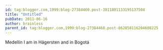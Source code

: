 ```yaml
---
id: tag:blogger.com,1999:blog-27384460.post-3811801133195137504
title: "Untitled"
pubDate: 2011-06-16
author: brainless
parent_id: tag:blogger.com,1999:blog-27384460.post-862858116204608225
---
```


Medellín I am in Hägersten and in Bogotá
